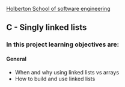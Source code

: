 [Holberton School of software engineering](https://www.holbertonschool.com)

## C - Singly linked lists

### In this project learning objectives are:

#### General

- When and why using linked lists vs arrays
- How to build and use linked lists